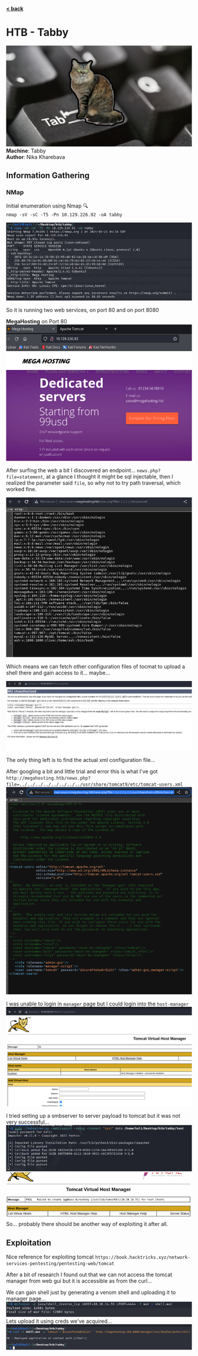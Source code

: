 [**< back**](/README.md)

# HTB - Tabby

![help_banner](/_storage/_img/_pentest_labs/_htb/tabby/tabby.png)  
**Machine**: Tabby  
**Author**: Nika Kharebava  

## Information Gathering  
### NMap  
Initial enumeration using Nmap :mag:  
`nmap -sV -sC -T5 -Pn 10.129.226.92 -oA tabby`  

![initial_nmap_scan](/_storage/_img/_pentest_labs/_htb/tabby/initial_nmap_scan.png)  

So it is running two web services, on port 80 and on port 8080  

**MegaHosting** on Port 80
![mega_hosting](/_storage/_img/_pentest_labs/_htb/tabby/mega_hosting.png)

After surfing the web a bit I discovered an endpoint... `news.php?file=statement`, at a glance I thought it might be sql injectable, then I realized the parameter said `file`, so why not to try path traversal, which worked fine.

![path_traversal_discovered](/_storage/_img/_pentest_labs/_htb/tabby/path_traversal_discovered.png)

Which means we can fetch other configuration files of tocmat to upload a shell there and gain access to it... maybe... 

![tomcat_xml_warning](/_storage/_img/_pentest_labs/_htb/tabby/tomcat_xml_warning.png)  

The only thing left is to find the actual xml configuration file...

After googling a bit and little trial and error this is what I've got `http://megahosting.htb/news.php?file=../../../../../../../../usr/share/tomcat9/etc/tomcat-users.xml`  
![tomcat_creds_found](/_storage/_img/_pentest_labs/_htb/tabby/tomcat_creds_found.png)  

I was unable to login in `manager` page but I could login into the `host-manager`  
![host_manager_page](/_storage/_img/_pentest_labs/_htb/tabby/host_manager_page.png)

I tried setting up a smbserver to server payload to tomcat but it was not very successful...  
![smb_server_test](/_storage/_img/_pentest_labs/_htb/tabby/smb_server_test.png)  
![tomcat_failed](/_storage/_img/_pentest_labs/_htb/tabby/tomcat_failed.png)  
So... probably there should be another way of exploiting it after all.  


## Exploitation

Nice reference for exploiting tomcat `https://book.hacktricks.xyz/network-services-pentesting/pentesting-web/tomcat`


After a bit of research I found out that we can not access the tomcat manager from web gui but it is accessible as from the curl...  

We can gain shell just by generating a venom shell and uploading it to manager page...  
![msfvenom_generate_shell](/_storage/_img/_pentest_labs/_htb/tabby/msfvenom_generate_shell.png)  
Lets upload it using creds we've acquired...  
![shell_uploaded](/_storage/_img/_pentest_labs/_htb/tabby/shell_uploaded.png)  
